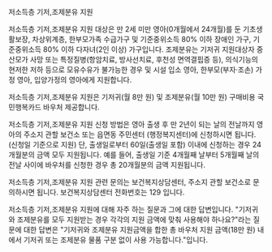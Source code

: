 저소득층 기저,조제분유 지원


저소득층 기저,조제분유 지원 대상은 만 2세 미만 영아(0개월에서 24개월)를 둔 기초생활보장, 차상위계층, 한부모가족 수급가구 및 기준중위소득 80% 이하 장애인 가구, 기준중위소득 80% 이하 다자녀(2인 이상) 가구입니다. 조제분유는 기저귀 지원대상자 중 산모가 사망 또는 특정질병(항암치료, 방사선치료, 후천성 면역결핍증 등), 의식기능의 현저한 저하 등으로 모유수유가 불가능한 경우 및 시설 입소 영아, 한부모(부자·조손) 가정 영아, 입양가정의 영아에게 지원합니다.


저소득층 기저,조제분유 지원은 기저귀(월 8만 원) 및 조제분유(월 10만 원) 구매비용 국민행복카드 바우처 제공합니다.


저소득층 기저,조제분유 지원 신청 방법은 영아 출생 후 만 2년이 되는 날의 전날까지 영아의 주소지 관할 보건소 또는 읍면동 주민센터 (행정복지센터)에 신청하시면 됩니다.(신청일 기준으로 지원) 단, 출생일로부터 60일(출생일 포함) 이내에 신청하는 경우 24개월분의 금액 모두 지원됩니다. 예를 들어, 출생일 기준 4개월째 날부터 5개월째 날의 전날 사이에 바우처를 신청한 경우 총 20개월분의 금액 지원됩니다.


저소득층 기저,조제분유 지원 관련 문의는 보건복지상담센터, 주소지 관할 보건소로 문의하시면 됩니다. 
보건복지상담센터 전화번호는 129 입니다.


저소득층 기저,조제분유 지원에 대해 자주 하는 질문과 그에 대한 답변입니다.
"기저귀와 조제분유를 모두 지원받는 경우 각각의 지원 금액에 맞춰 사용해야 하나요?"라는 질문에 대한 답변은 "기저귀와 조제분유 지원금액을 합한 총 바우처 지원 금액(18만 원) 내에서 기저귀 또는 조제분유 물품 구분 없이 사용 가능합니다."입니다.